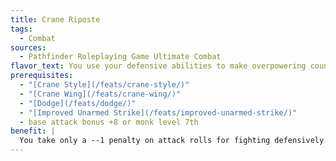 ```yaml
---
title: Crane Riposte
tags:
  - Combat
sources:
  - Pathfinder Roleplaying Game Ultimate Combat
flavor_text: You use your defensive abilities to make overpowering counterattacks.
prerequisites:
  - "[Crane Style](/feats/crane-style/)"
  - "[Crane Wing](/feats/crane-wing/)"
  - "[Dodge](/feats/dodge/)"
  - "[Improved Unarmed Strike](/feats/improved-unarmed-strike/)"
  - base attack bonus +8 or monk level 7th
benefit: |
  You take only a --1 penalty on attack rolls for fighting defensively. Whenever you deflect an opponent's attack using [Crane Wing](/feats/crane-wing/) or lose the dodge bonus from [Crane Wing](/feats/crane-wing/) because an attack missed you by 4 or less, you can make an attack of opportunity against the attacker after the attack misses.
---
```


